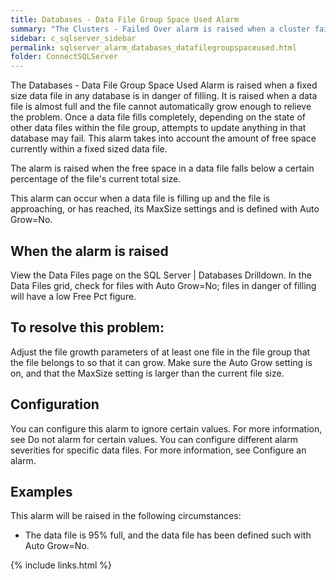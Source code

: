 ```yaml
---
title: ﻿Databases - Data File Group Space Used Alarm
summary: "The Clusters - Failed Over alarm is raised when a cluster fails over."
sidebar: c_sqlserver_sidebar
permalink: sqlserver_alarm_databases_datafilegroupspaceused.html
folder: ConnectSQLServer
---
```



The Databases - Data File Group Space Used Alarm is raised when a fixed size data file in any database is in danger of filling. It is raised when a data file is almost full and the file cannot automatically grow enough to relieve the problem. Once a data file fills completely, depending on the state of other data files within the file group, attempts to update anything in that database may fail. This alarm takes into account the amount of free space currently within a fixed sized data file.

The alarm is raised when the free space in a data file falls below a certain percentage of the file's current total size.

This alarm can occur when a data file is filling up and the file is approaching, or has reached, its MaxSize settings and is defined with Auto Grow=No.

## When the alarm is raised

View the Data Files page on the SQL Server \| Databases Drilldown. In the Data Files grid, check for files with Auto Grow=No; files in danger of filling will have a low Free Pct figure.

## To resolve this problem:

Adjust the file growth parameters of at least one file in the file group that the file belongs to so that it can grow. Make sure the Auto Grow setting is on, and that the MaxSize setting is larger than the current file size.

## Configuration

You can configure this alarm to ignore certain values. For more information, see Do not alarm for certain values.
You can configure different alarm severities for specific data files. For more information, see Configure an alarm.

## Examples

This alarm will be raised in the following circumstances:

* The data file is 95% full, and the data file has been defined such with Auto Grow=No.

{% include links.html %}
